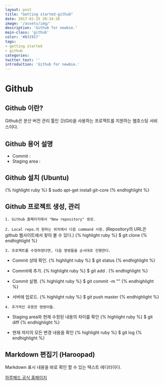 ```yaml
---
layout: post
title: "Getting started-github"
date: 2017-01-25 20:34:26
image: '/assets/img/'
description: 'Github for newbie.'
main-class: 'github'
color: '#B31917'
tags:
- getting started
- github
categories:
twitter_text: ''
introduction: 'Github for newbie.'
---
```


# Github

## Github 이란?
Github은 분산 버전 관리 툴인 깃(Git)을 사용하는 프로젝트를 지원하는 웹호스팅 서비스이다.

## Github 용어 설명
 * Commit : 
 * Staging area : 

## Github 설치 (Ubuntu)
{% highlight ruby %}
$ sudo apt-get install git-core
{% endhighlight %}

## Github 프로젝트 생성, 관리
`1. Github 홈페이지에서 "New repository" 생성.`

`2. Local repo.의 원하는 위치에서 다음 command 사용.`
   (Repository의 URL은 github 웹사이트에서 찾아 볼 수 있다.)
{% highlight ruby %}
$ git clone <Repository URL>
{% endhighlight %}

`3. 프로젝트를 수정하였다면, 다음 명령들을 순서대로 진행한다.`
 * Commit 상태 확인.
{% highlight ruby %}
$ git status
{% endhighlight %}

 * Commit에 추가.
{% highlight ruby %}
$ git add .
{% endhighlight %}

 * Commit 실행.
{% highlight ruby %}
$ git commit -m "<Message>"
{% endhighlight %}

 * 서버에 업로드.
{% highlight ruby %}
$ git push <Repository Name> master
{% endhighlight %}

`4. 추가적인 유용한 명령어들.`
 * Staging area와 현재 수정된 내용의 차이를 확인
{% highlight ruby %}
$ git diff <File Name>
{% endhighlight %}

 * 현재 까지의 모든 변경 내용을 확인
{% highlight ruby %}
$ git log
{% endhighlight %}

## Markdown 편집기 (Haroopad)
Markdown 표시 내용을 바로 확인 할 수 있는 텍스트 에디터이다.

[하루패드 공식 홈페이지](http://pad.haroopress.com/user.html)
